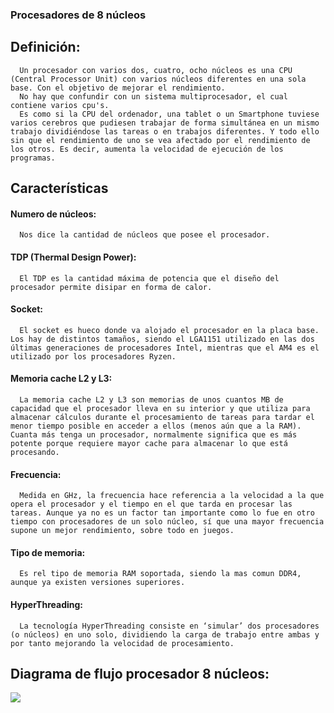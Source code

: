 ### Procesadores de 8 núcleos
## Definición:
```
  Un procesador con varios dos, cuatro, ocho núcleos es una CPU (Central Processor Unit) con varios núcleos diferentes en una sola base. Con el objetivo de mejorar el rendimiento.
  No hay que confundir con un sistema multiprocesador, el cual contiene varios cpu's.
  Es como si la CPU del ordenador, una tablet o un Smartphone tuviese varios cerebros que pudiesen trabajar de forma simultánea en un mismo trabajo dividiéndose las tareas o en trabajos diferentes. Y todo ello sin que el rendimiento de uno se vea afectado por el rendimiento de los otros. Es decir, aumenta la velocidad de ejecución de los programas.
```
## Características
#### Numero de núcleos:
```
  Nos dice la cantidad de núcleos que posee el procesador.
```
#### TDP (Thermal Design Power):
```
  El TDP es la cantidad máxima de potencia que el diseño del procesador permite disipar en forma de calor.
```
#### Socket:
```
  El socket es hueco donde va alojado el procesador en la placa base. Los hay de distintos tamaños, siendo el LGA1151 utilizado en las dos últimas generaciones de procesadores Intel, mientras que el AM4 es el utilizado por los procesadores Ryzen. 
```
#### Memoria cache L2 y L3:
```
  La memoria cache L2 y L3 son memorias de unos cuantos MB de capacidad que el procesador lleva en su interior y que utiliza para almacenar cálculos durante el procesamiento de tareas para tardar el menor tiempo posible en acceder a ellos (menos aún que a la RAM). Cuanta más tenga un procesador, normalmente significa que es más potente porque requiere mayor cache para almacenar lo que está procesando.
```

#### Frecuencia:
```
  Medida en GHz, la frecuencia hace referencia a la velocidad a la que opera el procesador y el tiempo en el que tarda en procesar las tareas. Aunque ya no es un factor tan importante como lo fue en otro tiempo con procesadores de un solo núcleo, sí que una mayor frecuencia supone un mejor rendimiento, sobre todo en juegos.
```
#### Tipo de memoria:
```
  Es rel tipo de memoria RAM soportada, siendo la mas comun DDR4, aunque ya existen versiones superiores.
 ```
 ####  HyperThreading:
```
  La tecnología HyperThreading consiste en ‘simular’ dos procesadores (o núcleos) en uno solo, dividiendo la carga de trabajo entre ambas y por tanto mejorando la velocidad de procesamiento.
```
## Diagrama de flujo procesador 8 núcleos:
![](http://www.extremetech.com/wp-content/uploads/2014/04/ibm-power8-microarchitecture-block-diagram.jpg)

